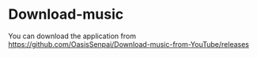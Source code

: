 # Download-music
 
You can download the application from https://github.com/OasisSenpai/Download-music-from-YouTube/releases
